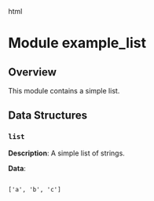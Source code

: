 html
<h1>Module example_list</h1>

<h2>Overview</h2>
<p>This module contains a simple list.</p>

<h2>Data Structures</h2>

<h3><code>list</code></h3>

<p><strong>Description</strong>:  A simple list of strings.</p>
<p><strong>Data</strong>:</p>
<pre><code>
['a', 'b', 'c']
</code></pre>